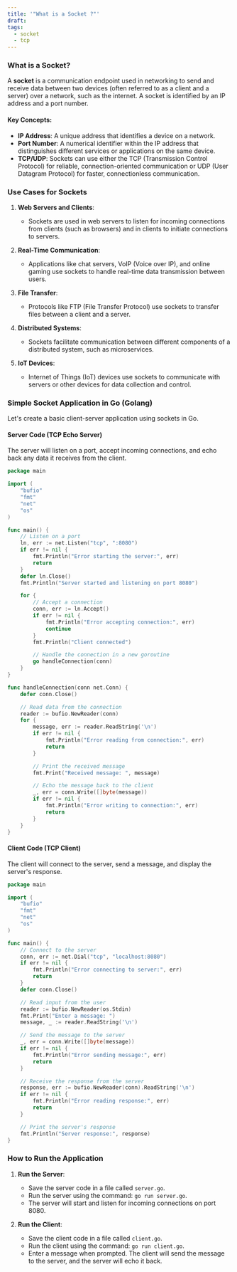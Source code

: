 ```yaml
---
title: '"What is a Socket ?"'
draft: 
tags:
  - socket
  - tcp
---
```

### What is a Socket?

A **socket** is a communication endpoint used in networking to send and receive data between two devices (often referred to as a client and a server) over a network, such as the internet. A socket is identified by an IP address and a port number.

#### Key Concepts:
- **IP Address**: A unique address that identifies a device on a network.
- **Port Number**: A numerical identifier within the IP address that distinguishes different services or applications on the same device.
- **TCP/UDP**: Sockets can use either the TCP (Transmission Control Protocol) for reliable, connection-oriented communication or UDP (User Datagram Protocol) for faster, connectionless communication.

### Use Cases for Sockets

1. **Web Servers and Clients**:
   - Sockets are used in web servers to listen for incoming connections from clients (such as browsers) and in clients to initiate connections to servers.

2. **Real-Time Communication**:
   - Applications like chat servers, VoIP (Voice over IP), and online gaming use sockets to handle real-time data transmission between users.

3. **File Transfer**:
   - Protocols like FTP (File Transfer Protocol) use sockets to transfer files between a client and a server.

4. **Distributed Systems**:
   - Sockets facilitate communication between different components of a distributed system, such as microservices.

5. **IoT Devices**:
   - Internet of Things (IoT) devices use sockets to communicate with servers or other devices for data collection and control.

### Simple Socket Application in Go (Golang)

Let's create a basic client-server application using sockets in Go.

#### Server Code (TCP Echo Server)

The server will listen on a port, accept incoming connections, and echo back any data it receives from the client.

```go
package main

import (
	"bufio"
	"fmt"
	"net"
	"os"
)

func main() {
	// Listen on a port
	ln, err := net.Listen("tcp", ":8080")
	if err != nil {
		fmt.Println("Error starting the server:", err)
		return
	}
	defer ln.Close()
	fmt.Println("Server started and listening on port 8080")

	for {
		// Accept a connection
		conn, err := ln.Accept()
		if err != nil {
			fmt.Println("Error accepting connection:", err)
			continue
		}
		fmt.Println("Client connected")

		// Handle the connection in a new goroutine
		go handleConnection(conn)
	}
}

func handleConnection(conn net.Conn) {
	defer conn.Close()

	// Read data from the connection
	reader := bufio.NewReader(conn)
	for {
		message, err := reader.ReadString('\n')
		if err != nil {
			fmt.Println("Error reading from connection:", err)
			return
		}

		// Print the received message
		fmt.Print("Received message: ", message)

		// Echo the message back to the client
		_, err = conn.Write([]byte(message))
		if err != nil {
			fmt.Println("Error writing to connection:", err)
			return
		}
	}
}
```

#### Client Code (TCP Client)

The client will connect to the server, send a message, and display the server's response.

```go
package main

import (
	"bufio"
	"fmt"
	"net"
	"os"
)

func main() {
	// Connect to the server
	conn, err := net.Dial("tcp", "localhost:8080")
	if err != nil {
		fmt.Println("Error connecting to server:", err)
		return
	}
	defer conn.Close()

	// Read input from the user
	reader := bufio.NewReader(os.Stdin)
	fmt.Print("Enter a message: ")
	message, _ := reader.ReadString('\n')

	// Send the message to the server
	_, err = conn.Write([]byte(message))
	if err != nil {
		fmt.Println("Error sending message:", err)
		return
	}

	// Receive the response from the server
	response, err := bufio.NewReader(conn).ReadString('\n')
	if err != nil {
		fmt.Println("Error reading response:", err)
		return
	}

	// Print the server's response
	fmt.Println("Server response:", response)
}
```

### How to Run the Application

1. **Run the Server**:
   - Save the server code in a file called `server.go`.
   - Run the server using the command: `go run server.go`.
   - The server will start and listen for incoming connections on port 8080.

2. **Run the Client**:
   - Save the client code in a file called `client.go`.
   - Run the client using the command: `go run client.go`.
   - Enter a message when prompted. The client will send the message to the server, and the server will echo it back.
